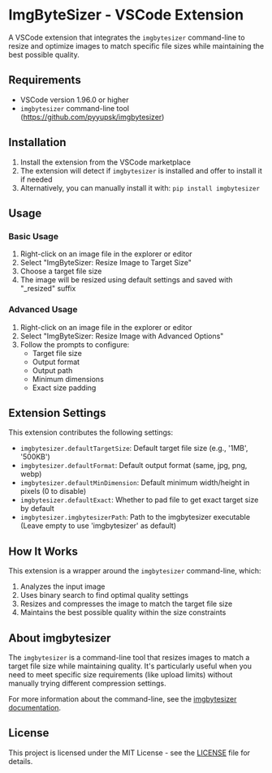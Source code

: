 # ImgByteSizer - VSCode Extension

A VSCode extension that integrates the `imgbytesizer` command-line to resize and optimize images to match specific file sizes while maintaining the best possible quality.

## Requirements

- VSCode version 1.96.0 or higher
- `imgbytesizer` command-line tool (https://github.com/pyyupsk/imgbytesizer)

## Installation

1. Install the extension from the VSCode marketplace
2. The extension will detect if `imgbytesizer` is installed and offer to install it if needed
3. Alternatively, you can manually install it with: `pip install imgbytesizer`

## Usage

### Basic Usage

1. Right-click on an image file in the explorer or editor
2. Select "ImgByteSizer: Resize Image to Target Size"
3. Choose a target file size
4. The image will be resized using default settings and saved with "\_resized" suffix

### Advanced Usage

1. Right-click on an image file in the explorer or editor
2. Select "ImgByteSizer: Resize Image with Advanced Options"
3. Follow the prompts to configure:
   - Target file size
   - Output format
   - Output path
   - Minimum dimensions
   - Exact size padding

## Extension Settings

This extension contributes the following settings:

- `imgbytesizer.defaultTargetSize`: Default target file size (e.g., '1MB', '500KB')
- `imgbytesizer.defaultFormat`: Default output format (same, jpg, png, webp)
- `imgbytesizer.defaultMinDimension`: Default minimum width/height in pixels (0 to disable)
- `imgbytesizer.defaultExact`: Whether to pad file to get exact target size by default
- `imgbytesizer.imgbytesizerPath`: Path to the imgbytesizer executable (Leave empty to use 'imgbytesizer' as default)

## How It Works

This extension is a wrapper around the `imgbytesizer` command-line, which:

1. Analyzes the input image
2. Uses binary search to find optimal quality settings
3. Resizes and compresses the image to match the target file size
4. Maintains the best possible quality within the size constraints

## About imgbytesizer

The `imgbytesizer` is a command-line tool that resizes images to match a target file size while maintaining quality. It's particularly useful when you need to meet specific size requirements (like upload limits) without manually trying different compression settings.

For more information about the command-line, see the [imgbytesizer documentation](https://github.com/pyyupsk/imgbytesizer).

## License

This project is licensed under the MIT License - see the [LICENSE](LICENSE) file for details.
